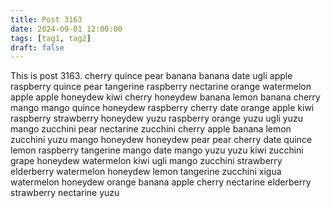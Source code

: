 ```yaml
---
title: Post 3163
date: 2024-09-01 12:00:00
tags: [tag1, tag2]
draft: false
---
```

This is post 3163.
cherry
quince
pear
banana
banana
date
ugli
apple
raspberry
quince
pear
tangerine
raspberry
nectarine
orange
watermelon
apple
apple
honeydew
kiwi
cherry
honeydew
banana
lemon
banana
cherry
mango
mango
quince
honeydew
raspberry
cherry
date
orange
apple
kiwi
raspberry
strawberry
honeydew
yuzu
raspberry
orange
yuzu
ugli
yuzu
mango
zucchini
pear
nectarine
zucchini
cherry
apple
banana
lemon
zucchini
yuzu
mango
honeydew
honeydew
pear
pear
cherry
date
quince
lemon
raspberry
tangerine
mango
date
mango
yuzu
yuzu
kiwi
zucchini
grape
honeydew
watermelon
kiwi
ugli
mango
zucchini
strawberry
elderberry
watermelon
honeydew
lemon
tangerine
zucchini
xigua
watermelon
honeydew
orange
banana
apple
cherry
nectarine
elderberry
strawberry
nectarine
yuzu
